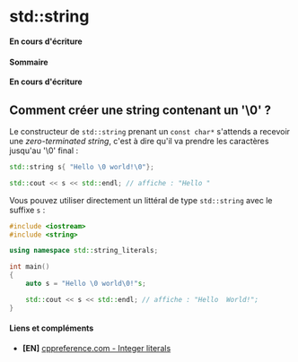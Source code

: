 # std::string

**En cours d'écriture**

#### Sommaire

**En cours d'écriture**

## Comment créer une string contenant un '\0' ?

Le constructeur de `std::string` prenant un `const char*` s'attends a recevoir une *zero-terminated string*, c'est à dire qu'il va prendre les caractères jusqu'au '\0' final :

```cpp
std::string s{ "Hello \0 world!\0"};

std::cout << s << std::endl; // affiche : "Hello "
```

Vous pouvez utiliser directement un littéral de type `std::string` avec le suffixe `s` :

```cpp
#include <iostream>
#include <string>

using namespace std::string_literals;

int main()
{
    auto s = "Hello \0 world\0!"s;

    std::cout << s << std::endl; // affiche : "Hello  World!";
}
```

#### Liens et compléments
  - **[EN]** [cppreference.com - Integer literals](https://en.cppreference.com/w/cpp/language/integer_literal)
